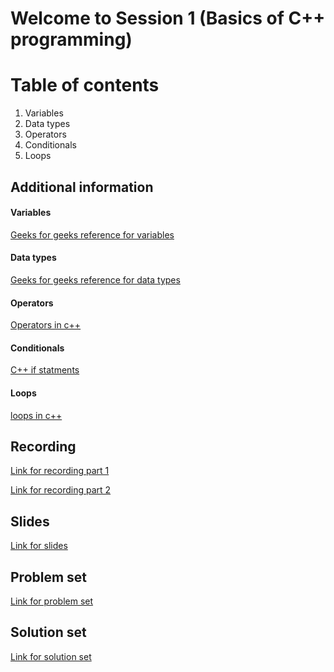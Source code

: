 # Welcome to Session 1 (Basics of C++ programming)

# Table of contents

1.  Variables
2.  Data types
3.  Operators
4.  Conditionals
5.  Loops

## Additional information

#### Variables

[Geeks for geeks reference for variables](https://www.geeksforgeeks.org/variables-in-c/)

#### Data types

[Geeks for geeks reference for data types](https://www.geeksforgeeks.org/c-data-types/)

#### Operators

[Operators in c++](https://www.tutorialspoint.com/cplusplus/cpp_operators.htm)

#### Conditionals

[C++ if statments](https://www.w3schools.com/cpp/cpp_conditions.asp)

#### Loops

[loops in c++](https://www.dotnettricks.com/learn/cpp/loop-statements-for-do-while-examples)

## Recording

[Link for recording part 1](https://drive.google.com/file/d/1QR6qgui_Xpv535AV0V4jjkJeDpYDsHRF/view?usp=sharing)

[Link for recording part 2](https://drive.google.com/file/d/1MMiiVvAFMEOWpDniZl8g9KTf0zCLLoLY/view?usp=sharing)

## Slides

[Link for slides](https://docs.google.com/presentation/d/1viqAUg0yzKX6Gks-Nli_N8aXRPIQq22CStXhSvOkSx0/edit?usp=sharing)

## Problem set

[Link for problem set](https://docs.google.com/document/d/1m0bhe-PNuHzkqeuuhmSTIgKVVtBaB6SgoQdHJ-ZQtyI/edit?usp=sharing)

## Solution set

[Link for solution set](https://docs.google.com/document/d/1iSPUuBdX0Kdv4ba8SYaqqaWwiFGDJSg0O7qEb_7en2o/edit?usp=sharing)
